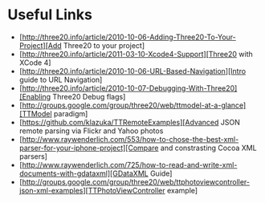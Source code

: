 Useful Links
============

* [http://three20.info/article/2010-10-06-Adding-Three20-To-Your-Project][Add Three20 to your project]
* [http://three20.info/article/2011-03-10-Xcode4-Support][Three20 with XCode 4]
* [http://three20.info/article/2010-10-06-URL-Based-Navigation][Intro guide to URL Navigation]
* [http://three20.info/article/2010-10-07-Debugging-With-Three20][Enabling Three20 Debug flags]
* [http://groups.google.com/group/three20/web/ttmodel-at-a-glance][TTModel paradigm]
* [https://github.com/klazuka/TTRemoteExamples][Advanced JSON remote parsing via Flickr and Yahoo photos
* [http://www.raywenderlich.com/553/how-to-chose-the-best-xml-parser-for-your-iphone-project][Compare and constrasting Cocoa XML parsers]
* [http://www.raywenderlich.com/725/how-to-read-and-write-xml-documents-with-gdataxml][GDataXML Guide]
* [http://groups.google.com/group/three20/web/ttphotoviewcontroller-json-xml-examples][TTPhotoViewController example]
